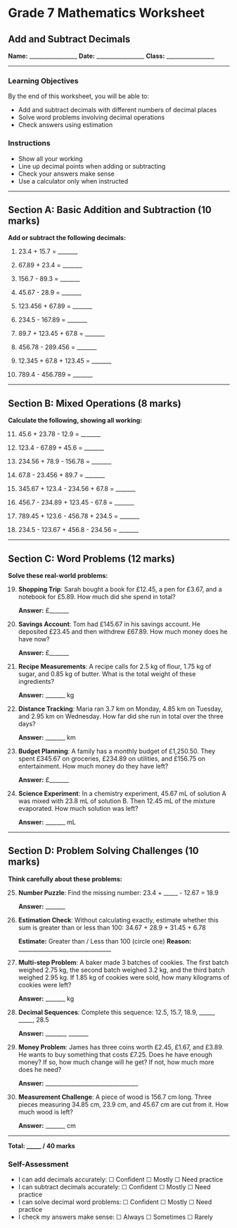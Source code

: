 # Grade 7 Mathematics Worksheet
## Add and Subtract Decimals

**Name:** _________________ **Date:** _________________ **Class:** _________________

---

### Learning Objectives
By the end of this worksheet, you will be able to:
- Add and subtract decimals with different numbers of decimal places
- Solve word problems involving decimal operations
- Check answers using estimation

### Instructions
- Show all your working
- Line up decimal points when adding or subtracting
- Check your answers make sense
- Use a calculator only when instructed

---

## Section A: Basic Addition and Subtraction (10 marks)

**Add or subtract the following decimals:**

1. 23.4 + 15.7 = _______

2. 67.89 + 23.4 = _______

3. 156.7 - 89.3 = _______

4. 45.67 - 28.9 = _______

5. 123.456 + 67.89 = _______

6. 234.5 - 167.89 = _______

7. 89.7 + 123.45 + 67.8 = _______

8. 456.78 - 289.456 = _______

9. 12.345 + 67.8 + 123.45 = _______

10. 789.4 - 456.789 = _______

---

## Section B: Mixed Operations (8 marks)

**Calculate the following, showing all working:**

11. 45.6 + 23.78 - 12.9 = _______

12. 123.4 - 67.89 + 45.6 = _______

13. 234.56 + 78.9 - 156.78 = _______

14. 67.8 - 23.456 + 89.7 = _______

15. 345.67 + 123.4 - 234.56 + 67.8 = _______

16. 456.7 - 234.89 + 123.45 - 67.8 = _______

17. 789.45 + 123.6 - 456.78 + 234.5 = _______

18. 234.5 - 123.67 + 456.8 - 234.56 = _______

---

## Section C: Word Problems (12 marks)

**Solve these real-world problems:**

19. **Shopping Trip**: Sarah bought a book for £12.45, a pen for £3.67, and a notebook for £5.89. How much did she spend in total?

    **Answer:** £_______

20. **Savings Account**: Tom had £145.67 in his savings account. He deposited £23.45 and then withdrew £67.89. How much money does he have now?

    **Answer:** £_______

21. **Recipe Measurements**: A recipe calls for 2.5 kg of flour, 1.75 kg of sugar, and 0.85 kg of butter. What is the total weight of these ingredients?

    **Answer:** _______ kg

22. **Distance Tracking**: Maria ran 3.7 km on Monday, 4.85 km on Tuesday, and 2.95 km on Wednesday. How far did she run in total over the three days?

    **Answer:** _______ km

23. **Budget Planning**: A family has a monthly budget of £1,250.50. They spent £345.67 on groceries, £234.89 on utilities, and £156.75 on entertainment. How much money do they have left?

    **Answer:** £_______

24. **Science Experiment**: In a chemistry experiment, 45.67 mL of solution A was mixed with 23.8 mL of solution B. Then 12.45 mL of the mixture evaporated. How much solution was left?

    **Answer:** _______ mL

---

## Section D: Problem Solving Challenges (10 marks)

**Think carefully about these problems:**

25. **Number Puzzle**: Find the missing number:
    23.4 + _____ - 12.67 = 18.9
    
    **Answer:** _______

26. **Estimation Check**: Without calculating exactly, estimate whether this sum is greater than or less than 100:
    34.67 + 28.9 + 31.45 + 6.78
    
    **Estimate:** Greater than / Less than 100 (circle one)
    **Reason:** _________________________________

27. **Multi-step Problem**: A baker made 3 batches of cookies. The first batch weighed 2.75 kg, the second batch weighed 3.2 kg, and the third batch weighed 2.95 kg. If 1.85 kg of cookies were sold, how many kilograms of cookies were left?

    **Answer:** _______ kg

28. **Decimal Sequences**: Complete this sequence:
    12.5, 15.7, 18.9, _____, _____, 28.5
    
    **Answer:** _______, _______

29. **Money Problem**: James has three coins worth £2.45, £1.67, and £3.89. He wants to buy something that costs £7.25. Does he have enough money? If so, how much change will he get? If not, how much more does he need?

    **Answer:** _________________________________

30. **Measurement Challenge**: A piece of wood is 156.7 cm long. Three pieces measuring 34.85 cm, 23.9 cm, and 45.67 cm are cut from it. How much wood is left?

    **Answer:** _______ cm

---

**Total: _____ / 40 marks**

### Self-Assessment
- I can add decimals accurately: ☐ Confident ☐ Mostly ☐ Need practice
- I can subtract decimals accurately: ☐ Confident ☐ Mostly ☐ Need practice  
- I can solve decimal word problems: ☐ Confident ☐ Mostly ☐ Need practice
- I check my answers make sense: ☐ Always ☐ Sometimes ☐ Rarely